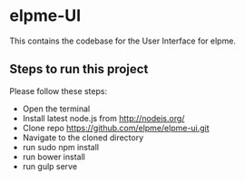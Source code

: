 # elpme-UI

This contains the codebase for the User Interface for elpme.


## Steps to run this project

Please follow these steps:

* Open the terminal
* Install latest node.js from http://nodejs.org/
* Clone repo https://github.com/elpme/elpme-ui.git
* Navigate to the cloned directory
* run sudo npm install
* run bower install
* run gulp serve